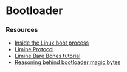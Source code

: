 # Bootloader

### Resources
- [Inside the Linux boot process](https://developer.ibm.com/articles/l-linuxboot/)
- [Limine Protocol](https://github.com/limine-bootloader/limine/blob/trunk/PROTOCOL.md)
- [Limine Bare Bones tutorial](https://wiki.osdev.org/Limine_Bare_Bones)
- [Reasoning behind bootloader magic bytes](https://stackoverflow.com/a/1125062/)
